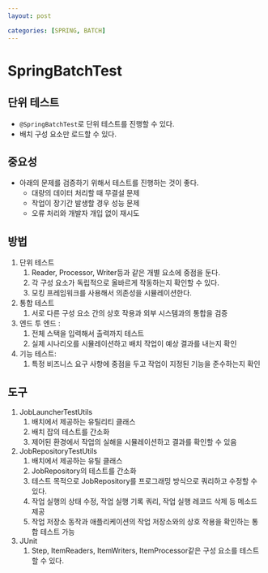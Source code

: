 ```yaml
---
layout: post

categories: [SPRING, BATCH]
---
```


# SpringBatchTest
## 단위 테스트
- `@SpringBatchTest`로 단위 테스트를 진행할 수 있다.
- 배치 구성 요소만 로드할 수 있다.
## 중요성
- 아래의 문제를 검증하기 위해서 테스트를 진행하는 것이 좋다.
	- 대량의 데이터 처리할 때 무결설 문제
	- 작업이 장기간 발생할 경우 성능 문제
	- 오류 처리와 개발자 개입 없이 재시도

## 방법
1. 단위 테스트
	1. Reader, Processor, Writer등과 같은 개별 요소에 중점을 둔다.
	2. 각 구성 요소가 독립적으로 올바르게 작동하는지 확인할 수 있다.
	3. 모킹 프레임워크를 사용해서 의존성을 시뮬레이션한다.
2. 통합 테스트
	1. 서로 다른 구성 요소 간의 상호 작용과 외부 시스템과의 통합을 검증
3. 엔드 투 엔드 :
	1. 전체 스택을 입력해서 출력까지 테스트
	2. 실제 시나리오를 시뮬레이션하고 배치 작업이 예상 결과를 내는지 확인
4. 기능 테스트:
	1. 특정 비즈니스 요구 사항에 중점을 두고 작업이 지정된 기능을 준수하는지 확인

## 도구
1. JobLauncherTestUtils
	1.  배치에서 제공하는 유틸리티 클래스
	2.  배치 잡의 테스트를 간소화
	3. 제어된 환경에서 작업의 실해을 시뮬레이션하고 결과를 확인할 수 있음
2.  JobRepositoryTestUtils
	1. 배치에서 제공하는 유틸 클래스
	2. JobRepository의 테스트를 간소화
	3. 테스트 목적으로 JobRepository를 프로그래밍 방식으로 쿼리하고 수정할 수 있다.
	4. 작업 실행의 상태 수정, 작업 실행 기록 쿼리, 작업 실행 레코드 삭제 등 메소드 제공
	5. 작업 저장소 동작과 애플리케이션의 작업 저장소와의 상호 작용을 확인하는 통합 테스트 가능
3. JUnit
	1. Step, ItemReaders, ItemWriters, ItemProcessor같은 구성 요소를 테스트할 수 있다.

